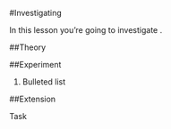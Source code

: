 #Investigating 

In this lesson you’re going to investigate .

##Theory 



##Experiment  

1. Bulleted list

##Extension

Task

